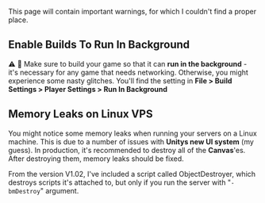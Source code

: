 This page will contain important warnings, for which I couldn't find a proper place.

## Enable Builds To Run In Background

⚠️ 🔴 Make sure to build your game so that it can **run in the background** - it's necessary for any game that needs networking. Otherwise, you might experience some nasty glitches. You'll find the setting in **File > Build Settings > Player Settings > Run In Background**

## Memory Leaks on Linux VPS

You might notice some memory leaks when running your servers on a Linux machine. This is due to a number of issues with **Unitys new UI system** (my guess). In production, it's recommended to destroy all of the **Canvas**'es. After destroying them, memory leaks should be fixed.

From the version V1.02, I've included a script called ObjectDestroyer, which destroys scripts it's attached to, but only if you run the server with "`-bmDestroy`" argument.